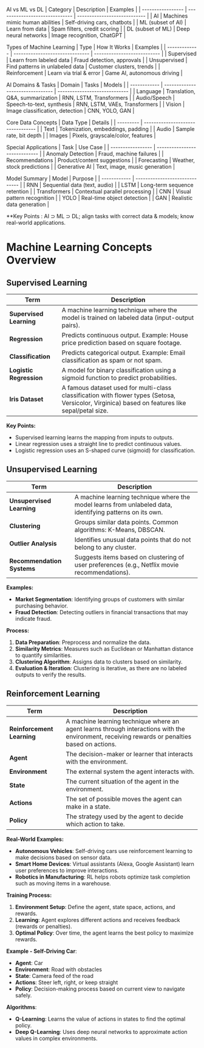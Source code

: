 AI vs ML vs DL
| Category          | Description                    | Examples                     |
| ----------------- | ------------------------------ | ---------------------------- |
| AI                | Machines mimic human abilities | Self-driving cars, chatbots  |
| ML (subset of AI) | Learn from data                | Spam filters, credit scoring |
| DL (subset of ML) | Deep neural networks           | Image recognition, ChatGPT   |

Types of Machine Learning
| Type          | How It Works                    | Examples                    |
| ------------- | ------------------------------- | --------------------------- |
| Supervised    | Learn from labeled data         | Fraud detection, approvals  |
| Unsupervised  | Find patterns in unlabeled data | Customer clusters, trends   |
| Reinforcement | Learn via trial & error         | Game AI, autonomous driving |

AI Domains & Tasks
| Domain       | Tasks                            | Models                        |
| ------------ | -------------------------------- | ----------------------------- |
| Language     | Translation, Q\&A, summarization | RNN, LSTM, Transformers       |
| Audio/Speech | Speech-to-text, synthesis        | RNN, LSTM, VAEs, Transformers |
| Vision       | Image classification, detection  | CNN, YOLO, GAN                |

Core Data Concepts
| Data Type | Details                           |
| --------- | --------------------------------- |
| Text      | Tokenization, embeddings, padding |
| Audio     | Sample rate, bit depth            |
| Images    | Pixels, grayscale/color, features |

Special Applications
| Task              | Use Case                      |
| ----------------- | ----------------------------- |
| Anomaly Detection | Fraud, machine failures       |
| Recommendations   | Product/content suggestions   |
| Forecasting       | Weather, stock predictions    |
| Generative AI     | Text, image, music generation |

Model Summary
| Model        | Purpose                        |
| ------------ | ------------------------------ |
| RNN          | Sequential data (text, audio)  |
| LSTM         | Long-term sequence retention   |
| Transformers | Contextual parallel processing |
| CNN          | Visual pattern recognition     |
| YOLO         | Real-time object detection     |
| GAN          | Realistic data generation      |

**Key Points  : AI ⊃ ML ⊃ DL; align tasks with correct data & models; know real-world applications.

# Machine Learning Concepts Overview

<p style="font-size:10px;">

## Supervised Learning

| **Term**            | **Description** |
|---------------------|-----------------|
| **Supervised Learning** | A machine learning technique where the model is trained on labeled data (input-output pairs). |
| **Regression**      | Predicts continuous output. Example: House price prediction based on square footage. |
| **Classification**  | Predicts categorical output. Example: Email classification as spam or not spam. |
| **Logistic Regression** | A model for binary classification using a sigmoid function to predict probabilities. |
| **Iris Dataset**    | A famous dataset used for multi-class classification with flower types (Setosa, Versicolor, Virginica) based on features like sepal/petal size. |

**Key Points:**
- Supervised learning learns the mapping from inputs to outputs.
- Linear regression uses a straight line to predict continuous values.
- Logistic regression uses an S-shaped curve (sigmoid) for classification.
  
## Unsupervised Learning

| **Term**            | **Description** |
|---------------------|-----------------|
| **Unsupervised Learning** | A machine learning technique where the model learns from unlabeled data, identifying patterns on its own. |
| **Clustering**      | Groups similar data points. Common algorithms: K-Means, DBSCAN. |
| **Outlier Analysis** | Identifies unusual data points that do not belong to any cluster. |
| **Recommendation Systems** | Suggests items based on clustering of user preferences (e.g., Netflix movie recommendations). |

**Examples:**
- **Market Segmentation**: Identifying groups of customers with similar purchasing behavior.
- **Fraud Detection**: Detecting outliers in financial transactions that may indicate fraud.

**Process:**
1. **Data Preparation**: Preprocess and normalize the data.
2. **Similarity Metrics**: Measures such as Euclidean or Manhattan distance to quantify similarities.
3. **Clustering Algorithm**: Assigns data to clusters based on similarity.
4. **Evaluation & Iteration**: Clustering is iterative, as there are no labeled outputs to verify the results.

## Reinforcement Learning

| **Term**            | **Description** |
|---------------------|-----------------|
| **Reinforcement Learning** | A machine learning technique where an agent learns through interactions with the environment, receiving rewards or penalties based on actions. |
| **Agent**           | The decision-maker or learner that interacts with the environment. |
| **Environment**     | The external system the agent interacts with. |
| **State**           | The current situation of the agent in the environment. |
| **Actions**         | The set of possible moves the agent can make in a state. |
| **Policy**          | The strategy used by the agent to decide which action to take. |

**Real-World Examples:**
- **Autonomous Vehicles**: Self-driving cars use reinforcement learning to make decisions based on sensor data.
- **Smart Home Devices**: Virtual assistants (Alexa, Google Assistant) learn user preferences to improve interactions.
- **Robotics in Manufacturing**: RL helps robots optimize task completion such as moving items in a warehouse.

**Training Process:**
1. **Environment Setup**: Define the agent, state space, actions, and rewards.
2. **Learning**: Agent explores different actions and receives feedback (rewards or penalties).
3. **Optimal Policy**: Over time, the agent learns the best policy to maximize rewards.

**Example - Self-Driving Car**:
- **Agent**: Car
- **Environment**: Road with obstacles
- **State**: Camera feed of the road
- **Actions**: Steer left, right, or keep straight
- **Policy**: Decision-making process based on current view to navigate safely.

**Algorithms**:
- **Q-Learning**: Learns the value of actions in states to find the optimal policy.
- **Deep Q-Learning**: Uses deep neural networks to approximate action values in complex environments.

</p>



